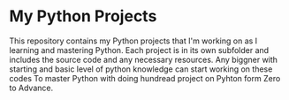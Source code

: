 # My Python Projects

This repository contains my Python projects that I'm working on as I learning and mastering Python. 
Each project is in its own subfolder and includes the source code and any necessary resources.
Any biggner with starting and basic level of python knowledge can start working on these codes To master Python with doing hundread project on Pyhton form Zero to Advance.